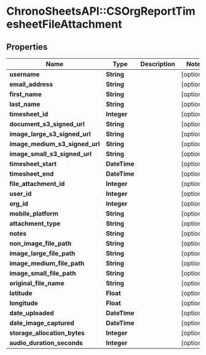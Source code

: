 # ChronoSheetsAPI::CSOrgReportTimesheetFileAttachment

## Properties
Name | Type | Description | Notes
------------ | ------------- | ------------- | -------------
**username** | **String** |  | [optional] 
**email_address** | **String** |  | [optional] 
**first_name** | **String** |  | [optional] 
**last_name** | **String** |  | [optional] 
**timesheet_id** | **Integer** |  | [optional] 
**document_s3_signed_url** | **String** |  | [optional] 
**image_large_s3_signed_url** | **String** |  | [optional] 
**image_medium_s3_signed_url** | **String** |  | [optional] 
**image_small_s3_signed_url** | **String** |  | [optional] 
**timesheet_start** | **DateTime** |  | [optional] 
**timesheet_end** | **DateTime** |  | [optional] 
**file_attachment_id** | **Integer** |  | [optional] 
**user_id** | **Integer** |  | [optional] 
**org_id** | **Integer** |  | [optional] 
**mobile_platform** | **String** |  | [optional] 
**attachment_type** | **String** |  | [optional] 
**notes** | **String** |  | [optional] 
**non_image_file_path** | **String** |  | [optional] 
**image_large_file_path** | **String** |  | [optional] 
**image_medium_file_path** | **String** |  | [optional] 
**image_small_file_path** | **String** |  | [optional] 
**original_file_name** | **String** |  | [optional] 
**latitude** | **Float** |  | [optional] 
**longitude** | **Float** |  | [optional] 
**date_uploaded** | **DateTime** |  | [optional] 
**date_image_captured** | **DateTime** |  | [optional] 
**storage_allocation_bytes** | **Integer** |  | [optional] 
**audio_duration_seconds** | **Integer** |  | [optional] 


